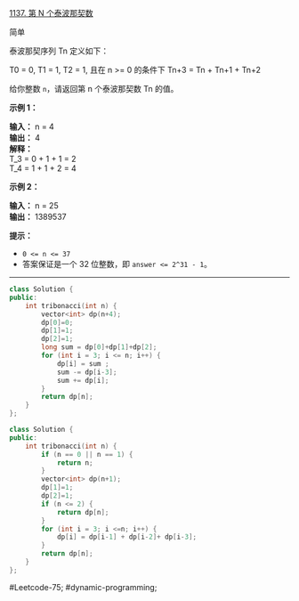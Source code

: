 [1137. 第 N 个泰波那契数](https://leetcode.cn/problems/n-th-tribonacci-number/)

简单

泰波那契序列 Tn 定义如下： 

T0 = 0, T1 = 1, T2 = 1, 且在 n >= 0 的条件下 Tn+3 = Tn + Tn+1 + Tn+2

给你整数 `n`，请返回第 n 个泰波那契数 Tn 的值。

**示例 1：**

**输入：** n = 4  
**输出：** 4  
**解释：**  
T_3 = 0 + 1 + 1 = 2  
T_4 = 1 + 1 + 2 = 4  

**示例 2：**

**输入：** n = 25  
**输出：** 1389537

**提示：**

- `0 <= n <= 37`
- 答案保证是一个 32 位整数，即 `answer <= 2^31 - 1`。
---- ----
```cpp
class Solution {
public:
    int tribonacci(int n) {
        vector<int> dp(n+4);
        dp[0]=0;
        dp[1]=1;
        dp[2]=1;
        long sum = dp[0]+dp[1]+dp[2];
        for (int i = 3; i <= n; i++) {
            dp[i] = sum ;
            sum -= dp[i-3];
            sum += dp[i];
        }
        return dp[n];
    }
};
```

```cpp
class Solution {
public:
    int tribonacci(int n) {
        if (n == 0 || n == 1) {
            return n;
        }
        vector<int> dp(n+1);
        dp[1]=1;
        dp[2]=1;
        if (n <= 2) {
            return dp[n];
        }
        for (int i = 3; i <=n; i++) {
            dp[i] = dp[i-1] + dp[i-2]+ dp[i-3];
        }
        return dp[n];
    }
};
```
#Leetcode-75; #dynamic-programming;